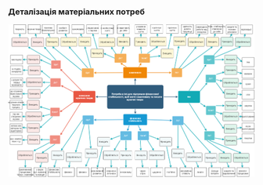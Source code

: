 ### Деталізація матеріальних потреб
![MindMap](/1-SoftwareRequirements/1.1-DeterminingConsumerNeeds/1.1.2-MaterialNeedsDetails/map.png)
